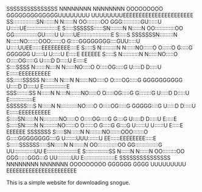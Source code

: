  SSSSSSSSSSSSSSS NNNNNNNN        NNNNNNNN     OOOOOOOOO             GGGGGGGGGGGGGUUUUUUUU     UUUUUUUUEEEEEEEEEEEEEEEEEEEEEE
 SS:::::::::::::::SN:::::::N       N::::::N   OO:::::::::OO        GGG::::::::::::GU::::::U     U::::::UE::::::::::::::::::::E
S:::::SSSSSS::::::SN::::::::N      N::::::N OO:::::::::::::OO    GG:::::::::::::::GU::::::U     U::::::UE::::::::::::::::::::E
S:::::S     SSSSSSSN:::::::::N     N::::::NO:::::::OOO:::::::O  G:::::GGGGGGGG::::GUU:::::U     U:::::UUEE::::::EEEEEEEEE::::E
S:::::S            N::::::::::N    N::::::NO::::::O   O::::::O G:::::G       GGGGGG U:::::U     U:::::U   E:::::E       EEEEEE
S:::::S            N:::::::::::N   N::::::NO:::::O     O:::::OG:::::G               U:::::D     D:::::U   E:::::E             
 S::::SSSS         N:::::::N::::N  N::::::NO:::::O     O:::::OG:::::G               U:::::D     D:::::U   E::::::EEEEEEEEEE   
  SS::::::SSSSS    N::::::N N::::N N::::::NO:::::O     O:::::OG:::::G    GGGGGGGGGG U:::::D     D:::::U   E:::::::::::::::E   
    SSS::::::::SS  N::::::N  N::::N:::::::NO:::::O     O:::::OG:::::G    G::::::::G U:::::D     D:::::U   E:::::::::::::::E   
       SSSSSS::::S N::::::N   N:::::::::::NO:::::O     O:::::OG:::::G    GGGGG::::G U:::::D     D:::::U   E::::::EEEEEEEEEE   
            S:::::SN::::::N    N::::::::::NO:::::O     O:::::OG:::::G        G::::G U:::::D     D:::::U   E:::::E             
            S:::::SN::::::N     N:::::::::NO::::::O   O::::::O G:::::G       G::::G U::::::U   U::::::U   E:::::E       EEEEEE
SSSSSSS     S:::::SN::::::N      N::::::::NO:::::::OOO:::::::O  G:::::GGGGGGGG::::G U:::::::UUU:::::::U EE::::::EEEEEEEE:::::E
S::::::SSSSSS:::::SN::::::N       N:::::::N OO:::::::::::::OO    GG:::::::::::::::G  UU:::::::::::::UU  E::::::::::::::::::::E
S:::::::::::::::SS N::::::N        N::::::N   OO:::::::::OO        GGG::::::GGG:::G    UU:::::::::UU    E::::::::::::::::::::E
 SSSSSSSSSSSSSSS   NNNNNNNN         NNNNNNN     OOOOOOOOO             GGGGGG   GGGG      UUUUUUUUU      EEEEEEEEEEEEEEEEEEEEEE



This is a simple website for downloading snogue.
